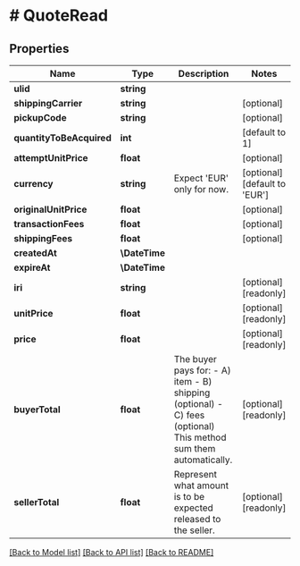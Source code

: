 # # QuoteRead

## Properties

Name | Type | Description | Notes
------------ | ------------- | ------------- | -------------
**ulid** | **string** |  |
**shippingCarrier** | **string** |  | [optional]
**pickupCode** | **string** |  | [optional]
**quantityToBeAcquired** | **int** |  | [default to 1]
**attemptUnitPrice** | **float** |  | [optional]
**currency** | **string** | Expect &#39;EUR&#39; only for now. | [optional] [default to 'EUR']
**originalUnitPrice** | **float** |  | [optional]
**transactionFees** | **float** |  | [optional]
**shippingFees** | **float** |  | [optional]
**createdAt** | **\DateTime** |  |
**expireAt** | **\DateTime** |  |
**iri** | **string** |  | [optional] [readonly]
**unitPrice** | **float** |  | [optional] [readonly]
**price** | **float** |  | [optional] [readonly]
**buyerTotal** | **float** | The buyer pays for:  - A) item  - B) shipping (optional)  - C) fees     (optional) This method sum them automatically. | [optional] [readonly]
**sellerTotal** | **float** | Represent what amount is to be expected released to the seller. | [optional] [readonly]

[[Back to Model list]](../../README.md#models) [[Back to API list]](../../README.md#endpoints) [[Back to README]](../../README.md)
